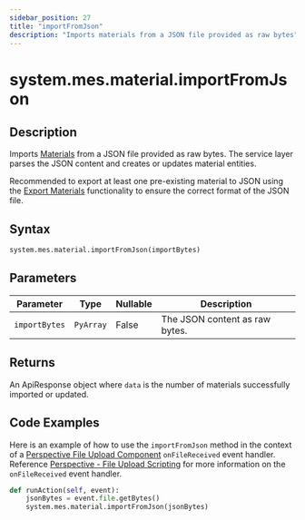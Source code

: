 ```yaml
---
sidebar_position: 27
title: "importFromJson"
description: "Imports materials from a JSON file provided as raw bytes"
---
```


# system.mes.material.importFromJson

## Description

Imports [Materials](../../data-model/material-model/material) from a JSON file provided as raw bytes.
The service layer parses the JSON content and creates or updates material entities.

Recommended to export at least one pre-existing material to JSON using the [Export Materials](export-materials-as-json.md)
functionality to ensure the correct format of the JSON file.

## Syntax

```python
system.mes.material.importFromJson(importBytes)
```

## Parameters

| Parameter      | Type      | Nullable | Description                    |
|----------------|-----------|----------|--------------------------------|
| `importBytes`  | `PyArray` | False    | The JSON content as raw bytes. |

## Returns

An ApiResponse object where `data` is the number of materials successfully imported or updated.

## Code Examples

Here is an example of how to use the `importFromJson` method in the context of a [Perspective File Upload Component](https://www.docs.inductiveautomation.com/docs/8.1/appendix/components/perspective-components/perspective-input-palette/perspective-file-upload)
`onFileReceived` event handler. Reference [Perspective - File Upload Scripting](https://www.docs.inductiveautomation.com/docs/8.1/appendix/components/perspective-components/perspective-input-palette/perspective-file-upload/perspective-file-upload-scripting)
for more information on the `onFileReceived` event handler.

```python
def runAction(self, event):
	jsonBytes = event.file.getBytes()
	system.mes.material.importFromJson(jsonBytes)
```
